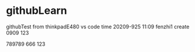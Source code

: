 # githubLearn
githubTest
from thinkpadE480
vs code
time 20209-925 11:09
fenzhi1 create 
0909
123

789789
666
123